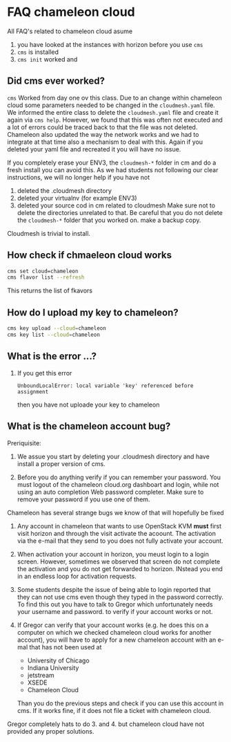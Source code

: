 # FAQ chameleon cloud

All FAQ's related to chameleon cloud asume 

1. you have looked at the instances with horizon before you use `cms`
2. `cms` is installed 
3. `cms init` worked and 


## Did cms ever worked?

`cms` Worked from day one ov this class. Due to an change within 
chameleon cloud some parameters needed to be changed in the `cloudmesh.yaml`
file. We informed the entire class to delete the `cloudmesh.yaml` file and create
it again via `cms help`. However, we found that this was often not executed and
a lot of errors could be traced back to that the file was not deleted.
Chameleon also updated the way the network works and we had to integrate at
that time also a mechanism to deal with this. Again if you deleted your yaml
file and recreated it you will have no issue.

If you completely erase your ENV3, the `cloudmesh-*` folder in cm and do a fresh
install you can avoid this. As we had students not following our clear
instructions, we will no longer help if you have not

1. deleted the .cloudmesh directory
2. deleted your virtualnv (for example ENV3)
3. deleted your source cod in cm related to cloudmesh 
   Make sure not to delete the directories unrelated to that. 
   Be careful that you do not delete the `cloudmesh-*` folder 
   that you worked on. make a backup copy.   

Cloudmesh is trivial to install.

## How check if chmaeleon cloud works


```bash
cms set cloud=chameleon
cms flavor list --refresh
```

This returns the list of fkavors

## How do I upload my key to chameleon?

```bash
cms key upload --cloud=chameleon
cms key list --cloud=chameleon
```

## What is the error ...?

1. If you get this error

    ```
    UnboundLocalError: local variable 'key' referenced before assignment
    ```
    
    then you have not uploade your key to chameleon

## What is the chameleon account bug?

Preriquisite:

1. We assue you start by deleting your .cloudmesh directory and have install a
   proper version of cms.


2. Before you do anything verify if you can remember your password. You must
   logout of the chameleon cloud.org dashboart and login, while not using an auto
   completion Web password completer. Make sure to remove your password if you use
   one of them.

Chameleon has several strange bugs we know of that will hopefully be fixed

1. Any account in chameleon that wants to use OpenStack KVM **must** first
   visit horizon and through the visit activate the acoount. The activation via
   the e-mail that they send to you does not fully activate your account.

2. When activation your account in horizon, you meust login to a login screen.
   However, sometimes we observed that screen do not complete the activation and
   you do not get forwarded to horizon. INstead you end in an endless loop for
   activation requests.

3. Some students despite the issue of being able to login reported that they
   can not use cms even though they typed in the password correctly. To find this
   out you have to talk to Gregor which unfortunately needs your username and
   password. to verify if your account works or not.

4. If Gregor can verify that your account works (e.g. he does this on a
   computer on which we checked chameleon cloud works for another account), you
   will have to apply for a new chameleon account with an e-mal that has not been
   used at

   * University of Chicago
   * Indiana University
   * jetstream
   * XSEDE
   * Chameleon Cloud
  
   Than you do the previous steps and check if you can use this account in cms.
   If it works fine, if it does not file a ticket with chameleon cloud.

Gregor completely hats to do 3. and 4. but chameleon cloud have not provided
any proper solutions.

